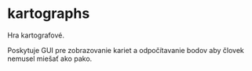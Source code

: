# kartographs

Hra kartografové.

Poskytuje GUI pre zobrazovanie kariet a odpočítavanie bodov aby človek nemusel miešať ako pako.
